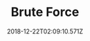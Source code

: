 ---
title: Brute Force
artist: The Algorithm
date: 2018-12-22T02:09:10.571Z
cover: /upload/brute_force.jpg
styles:
  - Electronic
  - Progressive Metal
links:
  spotify: https://play.spotify.com/album/4Ijivtrfqk2AMTF4dhrl2Q
  youtube: https://music.youtube.com/watch?v=aik31J5m95A
  applemusic: https://itunes.apple.com/us/album/brute-force/1083396755?uo=4
  soundcloud: ""
  bandcamp: https://thealgorithm.bandcamp.com/album/brute-force
  googleplay: ""
  deezer: https://www.deezer.com/album/15742314
---